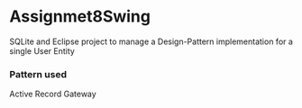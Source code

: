 # Assignmet8Swing
SQLite and Eclipse project to manage a Design-Pattern implementation for a single User Entity

### Pattern used 

Active Record Gateway
